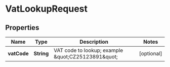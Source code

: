 
# VatLookupRequest

## Properties
Name | Type | Description | Notes
------------ | ------------- | ------------- | -------------
**vatCode** | **String** | VAT code to lookup; example \&quot;CZ25123891\&quot; |  [optional]




